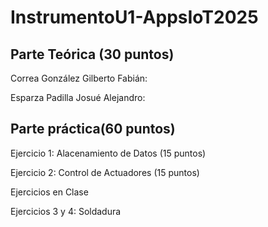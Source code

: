 # InstrumentoU1-AppsIoT2025

## Parte Teórica (30 puntos)

Correa González Gilberto Fabián:

Esparza Padilla Josué Alejandro:

## Parte práctica(60 puntos)

Ejercicio 1: Alacenamiento de Datos (15 puntos)

Ejercicio 2: Control de Actuadores (15 puntos)

Ejercicios en Clase

Ejercicios 3 y 4: Soldadura
